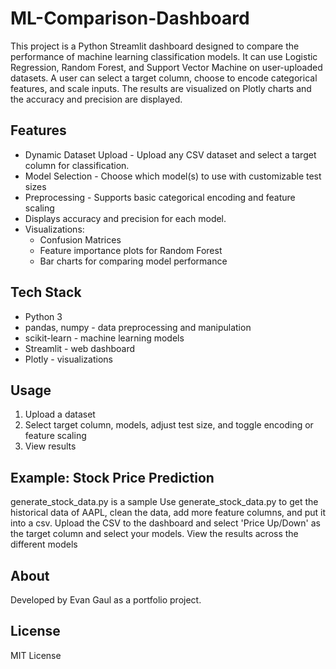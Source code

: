 # ML-Comparison-Dashboard
This project is a Python Streamlit dashboard designed to compare the performance of machine learning classification models. It can use Logistic Regression, Random Forest, and Support Vector Machine on user-uploaded datasets. A user can select a target column, choose to encode categorical features, and scale inputs. The results are visualized on Plotly charts and the accuracy and precision are displayed.

## Features
- Dynamic Dataset Upload - Upload any CSV dataset and select a target column for classification.
- Model Selection - Choose which model(s) to use with customizable test sizes
- Preprocessing - Supports basic categorical encoding and feature scaling
- Displays accuracy and precision for each model.
- Visualizations:
  - Confusion Matrices
  - Feature importance plots for Random Forest
  - Bar charts for comparing model performance

## Tech Stack
- Python 3
- pandas, numpy - data preprocessing and manipulation
- scikit-learn - machine learning models
- Streamlit - web dashboard
- Plotly - visualizations

## Usage
1. Upload a dataset
2. Select target column, models, adjust test size, and toggle encoding or feature scaling
3. View results

## Example: Stock Price Prediction
generate_stock_data.py is a sample
Use generate_stock_data.py to get the historical data of AAPL, clean the data, add more feature columns, and put it into a csv.
Upload the CSV to the dashboard and select 'Price Up/Down' as the target column and select your models.
View the results across the different models 

## About
Developed by Evan Gaul as a portfolio project.

## License
MIT License
